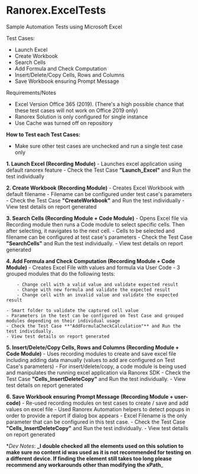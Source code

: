 # Ranorex.ExcelTests
Sample Automation Tests using Microsoft Excel

Test Cases:
- Launch Excel
- Create Workbook
- Search Cells
- Add Formula and Check Computation
- Insert/Delete/Copy Cells, Rows and Columns
- Save Workbook ensuring Prompt Message

Requirements/Notes
- Excel Version Office 365 (2019). (There's a high possible chance that these test cases will not work on Office 2019 only)
- Ranorex Solution is only configured for single instance
- Use Cache was turned off on repository
  
**How to Test each Test Cases:**
- Make sure other test cases are unchecked and run a single test case only

**1. Launch Excel (Recording Module)**
    - Launches excel application using default ranorex feature
    - Check the Test Case **"Launch_Excel"** and Run the test individually
    
**2. Create Workbook (Recording Module)**
    - Creates Excel Workbook with default filename
    - Filename can be configured under test case's parameters
    - Check the Test Case **"CreateWorkbook"** and Run the test individually
    - View test details on report generated

**3. Search Cells (Recording Module + Code Module)**
    - Opens Excel file via Recording module then runs a Code module to select specific cells. Then after selecting, it navigates to the next cell.
    - Cells to be selected and filename can be configured at test case's parameters
    - Check the Test Case **"SearchCells"** and Run the test individually.
    - View test details on report generated

**4. Add Formula and Check Computation (Recording Module + Code Module)**
    - Creates Excel File with values and formula via User Code
    - 3 grouped modules that do the following tests:
      
        - Change cell with a valid value and validate expected result
        - Change with new formula and validate the expected result
        - Change cell with an invalid value and validate the expected result
          
    - Smart folder to validate the captured cell value      
    - Parameters in the test can be configured on Test Case and grouped modules depending on their individual usage          
    - Check the Test Case **"AddFormulaCheckCalculation"** and Run the test individually.
    - View test details on report generated

**5. Insert/Delete/Copy Cells, Rows and Columns (Recording Module + Code Module)**
    - Uses recording modules to create and save excel file including adding data manually (values to add are configured on Test Case's parameters)
    - For insert/delete/copy, a code module is being used and manipulates the running excel application via Ranorex SDK
    - Check the Test Case **"Cells_InsertDeleteCopy"** and Run the test individually.
    - View test details on report generated
    
**6. Save Workbook ensuring Prompt Message (Recording Module + user-code)**
     - Re-used recording modules on test cases to create / save and add values on excel file
     - Used Ranorex Automation helpers to detect popups in order to provide a report if dialog box appears
     - Excel Filename is the only parameter that can be configured in this test case.
     - Check the Test Case **"Cells_InsertDeleteCopy"** and Run the test individually.
     - View test details on report generated

**Dev Notes*:
**_I double checked all the elements used on this solution to make sure no content id was used as it is not recommended for testing on a different device. If finding the element still takes too long please recommend any workarounds other than modifying the xPath**_
